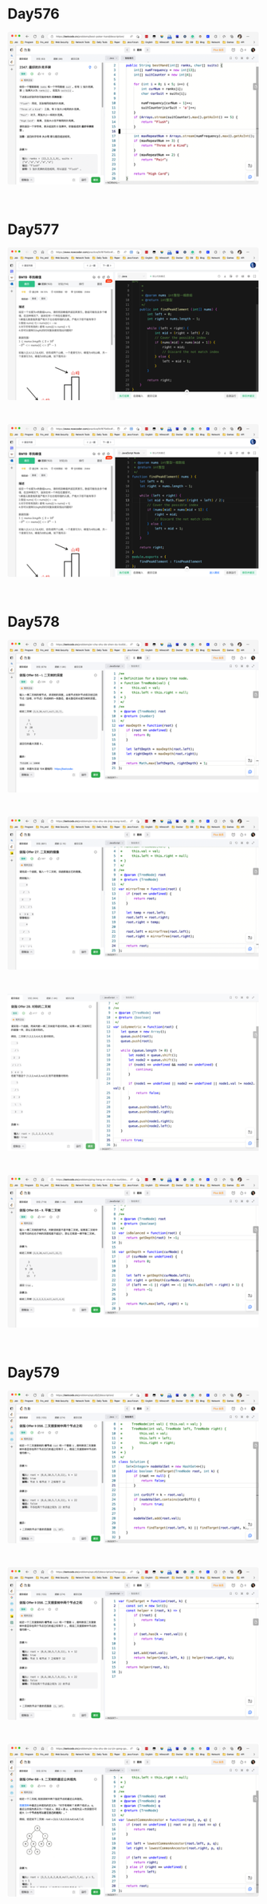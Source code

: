 # Day576

![day576](assets/day576.png)

&nbsp;

# Day577

![day577-01](assets/day577-01.png)

&nbsp;

![day577-02](assets/day577-02.png)

&nbsp;

# Day578

![day578-01](assets/day578-01.png)

&nbsp;

![day578-02](assets/day578-02.png)

&nbsp;

![day578-03](assets/day578-03.png)

&nbsp;

![day578-04](assets/day578-04.png)

&nbsp;

# Day579

![day579-01](assets/day579-01.png)

&nbsp;

![day579-02](assets/day579-02.png)

&nbsp;

![day579-03](assets/day579-03.png)